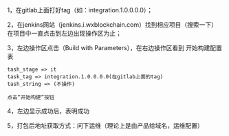 
1，在gitlab上面打好tag（如：integration.1.0.0.0.0）；


2，在jenkins网站（jenkins.i.wxblockchain.com）找到相应项目（搜索一下）
    在项目中一直点击到左边出现操作区为止；
    

3，左边操作区点击（Build with Parameters），在右边操作区看到
    开始构建配置表

    tash_stage => it
    task_tag => integration.1.0.0.0.0(在gitlab上面的tag)
    tash_string => (不操作)

    点击“开始构建”按钮

4，左边显示成功后，表明成功

5，打包后地址获取方式：问下运维（理论上是由产品给域名，运维配置）

